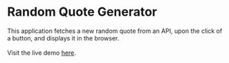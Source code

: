 # Random Quote Generator

This application fetches a new random quote from an API, upon the click of a button, and displays it in the browser.\
\
Visit the live demo [here](https://drekunia.github.io/random-quotes).
